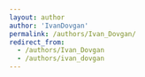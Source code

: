 ```yaml
---
layout: author
author: 'IvanDovgan'
permalink: /authors/Ivan_Dovgan/
redirect_from:
  - /authors/Ivan_Dovgan
  - /authors/ivan_dovgan
---
```

